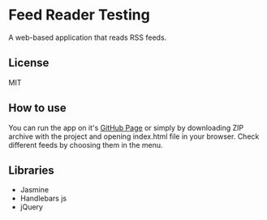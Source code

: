 # Feed Reader Testing

A web-based application that reads RSS feeds.

## License

MIT

## How to use

You can run the app on it's [GitHub Page]() or simply by downloading ZIP archive with the project and opening index.html file in your browser. Check different feeds by choosing them in the menu.

## Libraries

* Jasmine
* Handlebars js
* jQuery
